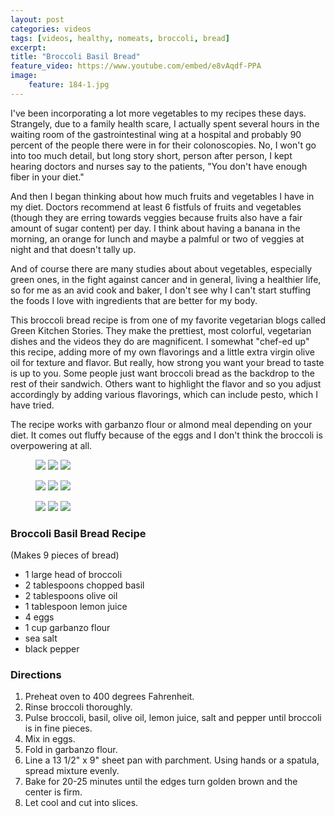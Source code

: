 ```yaml
---
layout: post
categories: videos
tags: [videos, healthy, nomeats, broccoli, bread]
excerpt: 
title: "Broccoli Basil Bread"
feature_video: https://www.youtube.com/embed/e8vAqdf-PPA
image:
    feature: 184-1.jpg
---
```


I've been incorporating a lot more vegetables to my recipes these days.  Strangely, due to a family health scare, I actually spent several hours in the waiting room of the gastrointestinal wing at a hospital and probably 90 percent of the people there were in for their colonoscopies.  No, I won't go into too much detail, but long story short, person after person, I kept hearing doctors and nurses say to the patients, "You don't have enough fiber in your diet."  

And then I began thinking about how much fruits and vegetables I have in my diet.  Doctors recommend at least 6 fistfuls of fruits and vegetables (though they are erring towards veggies because fruits also have a fair amount of sugar content) per day.  I think about having a banana in the morning, an orange for lunch and maybe a palmful or two of veggies at night and that doesn't tally up.

And of course there are many studies about about vegetables, especially green ones, in the fight against cancer and in general, living a healthier life, so for me as an avid cook and baker, I don't see why I can't start stuffing the foods I love with ingredients that are better for my body.

This broccoli bread recipe is from one of my favorite vegetarian blogs called Green Kitchen Stories.  They make the prettiest, most colorful, vegetarian dishes and the videos they do are magnificent.  I somewhat "chef-ed up" this recipe, adding more of my own flavorings and a little extra virgin olive oil for texture and flavor.  But really, how strong you want your bread to taste is up to you.  Some people just want broccoli bread as the backdrop to the rest of their sandwich.  Others want to highlight the flavor and so you adjust accordingly by adding various flavorings, which can include pesto, which I have tried.

The recipe works with garbanzo flour or almond meal depending on your diet. It comes out fluffy because of the eggs and I don't think the broccoli is overpowering at all.  

<figure class="third">
    <img src="/images/184-2.jpg">
    <img src="/images/184-3.jpg">
    <img src="/images/184-4.jpg">
</figure>

<figure class="third">
    <img src="/images/184-5.jpg">
    <img src="/images/184-6.jpg">
    <img src="/images/184-7.jpg">
</figure>

<figure class="third">
    <img src="/images/184-8.jpg">
    <img src="/images/184-9.jpg">
    <img src="/images/184-10.jpg">

</figure>




### Broccoli Basil Bread Recipe

(Makes 9 pieces of bread)

- 1 large head of broccoli
- 2 tablespoons chopped basil
- 2 tablespoons olive oil
- 1 tablespoon lemon juice
- 4 eggs
- 1 cup garbanzo flour
- sea salt
- black pepper 

### Directions

1. Preheat oven to 400 degrees Fahrenheit.  
2. Rinse broccoli thoroughly.
3. Pulse broccoli, basil, olive oil, lemon juice, salt and pepper until broccoli is in fine pieces.
4. Mix in eggs.
5. Fold in garbanzo flour.
6. Line a 13 1/2" x 9" sheet pan with parchment.  Using hands or a spatula, spread mixture evenly.
7. Bake for 20-25 minutes until the edges turn golden brown and the center is firm.
8. Let cool and cut into slices.
